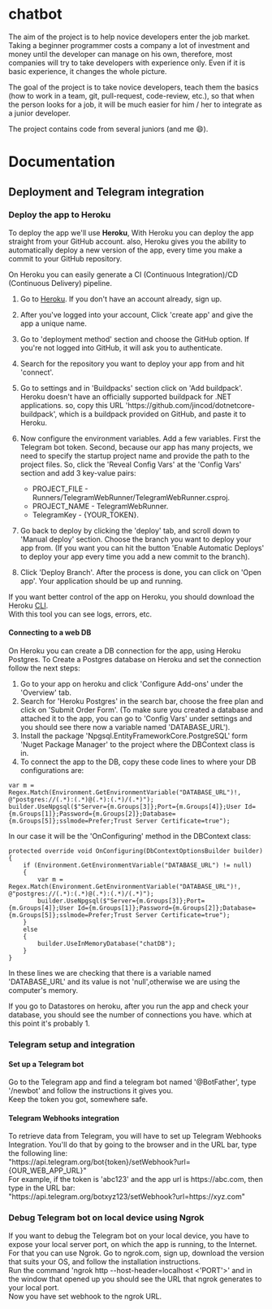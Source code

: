 # chatbot

The aim of the project is to help novice developers enter the job market.
Taking a beginner programmer costs a company a lot of investment and money until the developer can manage on his own, therefore, most companies will try to take developers with experience only. Even if it is basic experience, it changes the whole picture.

The goal of the project is to take novice developers, teach them the basics (how to work in a team, git, pull-request, code-review, etc.), so that when the person looks for a job, it will be much easier for him / her to integrate as a junior developer.

The project contains code from several juniors (and me :smile:).

# Documentation

## Deployment and Telegram integration

### Deploy the app to Heroku

To deploy the app we'll use **Heroku**, With Heroku you can deploy the app straight from your GitHub account. also, Heroku gives you the ability to automatically deploy a new version of the app, every time you make a commit to your GitHub repository.

On Heroku you can easily generate a CI (Continuous Integration)/CD (Continuous Delivery) pipeline.

1. Go to [Heroku](https://www.heroku.com/). If you don't have an account already, sign up.
2. After you've logged into your account, Click 'create app' and give the app a unique name.
3. Go to 'deployment method' section and choose the GitHub option. If you're not logged into GitHub, it will ask you to authenticate.
4. Search for the repository you want to deploy your app from and hit 'connect'.
5. Go to settings and in 'Buildpacks' section click on 'Add buildpack'. Heroku doesn't have an officially supported buildpack for .NET applications. so, copy this URL 'ht<span>tps://</span>github.com/jincod/dotnetcore-buildpack', which is a buildpack provided on GitHub, and paste it to Heroku.
6. Now configure the environment variables. Add a few variables. First the Telegram bot token. Second, because our app has many projects, we need to specify the startup project name and provide the path to the project files. So, click the 'Reveal Config Vars' at the 'Config Vars' section and add 3 key-value pairs:

   - PROJECT_FILE - Runners/TelegramWebRunner/TelegramWebRunner.csproj.
   - PROJECT_NAME - TelegramWebRunner.
   - TelegramKey - {YOUR_TOKEN}.

7. Go back to deploy by clicking the 'deploy' tab, and scroll down to 'Manual deploy' section. Choose the branch you want to deploy your app from. (If you want you can hit the button 'Enable Automatic Deploys' to deploy your app every time you add a new commit to the branch).
8. Click 'Deploy Branch'. After the process is done, you can click on 'Open app'. Your application should be up and running.

If you want better control of the app on Heroku, you should download the Heroku [CLI](https://devcenter.heroku.com/articles/heroku-cli).\
With this tool you can see logs, errors, etc.

#### Connecting to a web DB

On Heroku you can create a DB connection for the app, using Heroku Postgres.
To Create a Postgres database on Heroku and set the connection follow the next steps:

1. Go to your app on heroku and click 'Configure Add-ons' under the 'Overview' tab.
2. Search for 'Heroku Postgres' in the search bar, choose the free plan and click on 'Submit Order Form'. (To make sure you created a database and attached it to the app, you can go to 'Config Vars' under settings and you should see there now a variable named 'DATABASE_URL').
3. Install the package 'Npgsql.EntityFrameworkCore.PostgreSQL' form 'Nuget Package Manager' to the project where the DBContext class is in.
4. To connect the app to the DB, copy these code lines to where your DB configurations are:

```
var m = Regex.Match(Environment.GetEnvironmentVariable("DATABASE_URL")!, @"postgres://(.*):(.*)@(.*):(.*)/(.*)");
builder.UseNpgsql($"Server={m.Groups[3]};Port={m.Groups[4]};User Id={m.Groups[1]};Password={m.Groups[2]};Database={m.Groups[5]};sslmode=Prefer;Trust Server Certificate=true");

```

In our case it will be the 'OnConfiguring' method in the DBContext class:

```
protected override void OnConfiguring(DbContextOptionsBuilder builder)
{
    if (Environment.GetEnvironmentVariable("DATABASE_URL") != null)
    {
        var m = Regex.Match(Environment.GetEnvironmentVariable("DATABASE_URL")!, @"postgres://(.*):(.*)@(.*):(.*)/(.*)");
        builder.UseNpgsql($"Server={m.Groups[3]};Port={m.Groups[4]};User Id={m.Groups[1]};Password={m.Groups[2]};Database={m.Groups[5]};sslmode=Prefer;Trust Server Certificate=true");
    }
    else
    {
        builder.UseInMemoryDatabase("chatDB");
    }
}
```

In these lines we are checking that there is a variable named 'DATABASE_URL' and its value is not 'null',otherwise we are using the computer's memory.

If you go to Datastores on heroku, after you run the app and check your database, you should see the number of connections you have. which at this point it's probably 1.

### Telegram setup and integration

#### Set up a Telegram bot

Go to the Telegram app and find a telegram bot named '@BotFather', type '/newbot' and follow the instructions it gives you.\
Keep the token you got, somewhere safe.

#### Telegram Webhooks integration

To retrieve data from Telegram, you will have to set up Telegram Webhooks Integration. You'll do that by going to the browser and in the URL bar, type the following line:\
"ht<span>tps://</span>api.telegram.org/bot{token}/setWebhook?url={OUR_WEB_APP_URL}"\
For example, if the token is 'abc123' and the app url is ht<span>tps://</span>abc.com, then type in the URL bar:\
"ht<span>tps://</span>api.telegram.org/botxyz123/setWebhook?url=ht<span>tps://</span>xyz.com"

### Debug Telegram bot on local device using Ngrok

If you want to debug the Telegram bot on your local device, you have to expose your local server port, on which the app is running, to the Internet. For that you can use Ngrok.
Go to ngrok.com, sign up, download the version that suits your OS, and follow the installation instructions.\
Run the command 'ngrok http --host-header=localhost <'PORT'>' and in the window that opened up you should see the URL that ngrok generates to your local port.\
Now you have set webhook to the ngrok URL.
